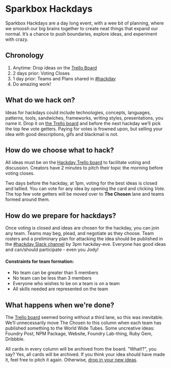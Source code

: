 # Sparkbox Hackdays

Sparkbox Hackdays are a day long event, with a wee bit of planning, where
we smoosh our big brains together to create neat things that expand our normal.
It’s a chance to push boundaries, explore ideas, and experiment with crazy.

## Chronology
1. Anytime: Drop ideas on the [Trello Board][hackday_board]
2. 2 days prior: Voting Closes
3. 1 day prior: Teams and Plans shared in [#hackday][hackday_channel]
4. Do amazing work!

## What do we hack on?
Ideas for hackdays could include technologies, concepts, languages, patterns,
tools, sandwiches, frameworks, writing styles, presentations, you name it.
Drop it on [the Trello board][hackday_board] and before the next hackday we’ll
pick the top few vote getters.  Paying for votes is frowned upon, but selling
your idea with good descriptions, gifs and blackmail is not.

## How do we choose what to hack?
All ideas must be on the [Hackday Trello board][hackday_board] to facilitate
voting and discussion. Creators have 2 minutes to pitch their topic the morning
before voting closes.

Two days before the hackday, at 1pm, voting for the best ideas is closed and
tallied.  You can vote for any idea by opening the card and clicking _Vote_.
The top few vote getters will be moved over to **The Chosen** lane and teams
formed around them.

## How do we prepare for hackdays?
Once voting is closed and ideas are chosen for the hackday, you can join any
team.  Teams may beg, plead, and negotiate as they choose.  Team rosters and a
preliminary plan for attacking the idea should be published in the
[#hackday Slack channel][hackday_channel] by 3pm hackday-eve.  Everyone has
good ideas and can/should participate - even you Jody!

#### Constraints for team formation:
- No team can be greater than 5 members
- No team can be less than 3 members
- Everyone who wishes to be on a team is on a team
- All skills needed are represented on the team

## What happens when we're done?
The [Trello board][hackday_board] seemed boring without a third lane, so this
was inevitable.  We’ll unnecessarily move The Chosen to this column when each
team has published something to the World Wide Tubes.  Some uncreative ideas:
Foundry Post, NPM Package, Website, Foundry Lab-thing, Ruby Gem, Dribbble.

All cards in every column will be archived from the board.  "What!?", you say?
Yes, all cards will be archived.  If you think your idea should have made it,
feel free to pitch it again.  Otherwise, [drop in your new ideas][hackday_board].

[hackday_board]: https://trello.com/b/R6QpmKve/sparkbox-hackday
[hackday_channel]: https://sparkbox.slack.com/archives/hackday
